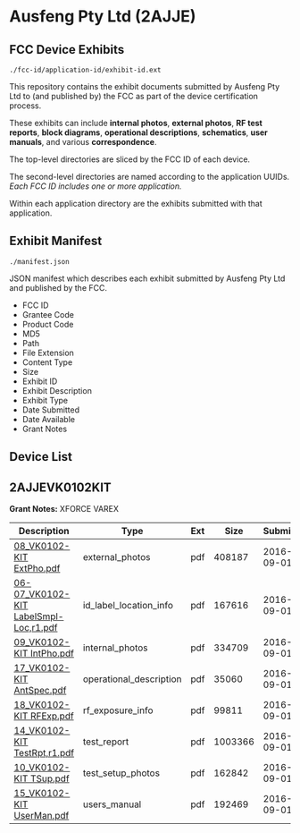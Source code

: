 # Ausfeng Pty Ltd (2AJJE)
## FCC Device Exhibits

```
./fcc-id/application-id/exhibit-id.ext
```

This repository contains the exhibit documents submitted by Ausfeng Pty Ltd to (and published by) the FCC as part of the device certification process.

These exhibits can include **internal photos**, **external photos**, **RF test reports**, **block diagrams**, **operational descriptions**, **schematics**, **user manuals**, and various **correspondence**.

The top-level directories are sliced by the FCC ID of each device.

The second-level directories are named according to the application UUIDs. *Each FCC ID includes one or more application.*

Within each application directory are the exhibits submitted with that application. 

## Exhibit Manifest

```
./manifest.json
```

JSON manifest which describes each exhibit submitted by Ausfeng Pty Ltd and published by the FCC.

- FCC ID
- Grantee Code
- Product Code
- MD5
- Path
- File Extension
- Content Type
- Size
- Exhibit ID
- Exhibit Description
- Exhibit Type
- Date Submitted
- Date Available
- Grant Notes

## Device List
## 2AJJEVK0102KIT
**Grant Notes:** XFORCE VAREX

| Description | Type | Ext | Size | Submitted | Available |
| ----------- | ---- | --- | ---- | --------- | --------- |
| [08_VK0102-KIT ExtPho.pdf](2AJJEVK0102KIT/8081823c438a0d04c81e5e6f2323bcac/3119368.pdf) | external_photos | pdf | 408187 | 2016-09-01 | 2016-09-01 |
| [06-07_VK0102-KIT LabelSmpl-Loc,r1.pdf](2AJJEVK0102KIT/8081823c438a0d04c81e5e6f2323bcac/3119367.pdf) | id_label_location_info | pdf | 167616 | 2016-09-01 | 2016-09-01 |
| [09_VK0102-KIT IntPho.pdf](2AJJEVK0102KIT/8081823c438a0d04c81e5e6f2323bcac/3119369.pdf) | internal_photos | pdf | 334709 | 2016-09-01 | 2016-09-01 |
| [17_VK0102-KIT AntSpec.pdf](2AJJEVK0102KIT/8081823c438a0d04c81e5e6f2323bcac/3119377.pdf) | operational_description | pdf | 35060 | 2016-09-01 | 2016-09-01 |
| [18_VK0102-KIT RFExp.pdf](2AJJEVK0102KIT/8081823c438a0d04c81e5e6f2323bcac/3119378.pdf) | rf_exposure_info | pdf | 99811 | 2016-09-01 | 2016-09-01 |
| [14_VK0102-KIT TestRpt,r1.pdf](2AJJEVK0102KIT/8081823c438a0d04c81e5e6f2323bcac/3119374.pdf) | test_report | pdf | 1003366 | 2016-09-01 | 2016-09-01 |
| [10_VK0102-KIT TSup.pdf](2AJJEVK0102KIT/8081823c438a0d04c81e5e6f2323bcac/3119370.pdf) | test_setup_photos | pdf | 162842 | 2016-09-01 | 2016-09-01 |
| [15_VK0102-KIT UserMan.pdf](2AJJEVK0102KIT/8081823c438a0d04c81e5e6f2323bcac/3119375.pdf) | users_manual | pdf | 192469 | 2016-09-01 | 2016-09-01 |

